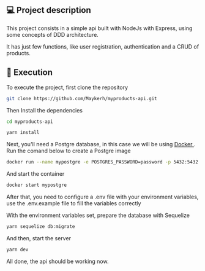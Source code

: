 ## :computer: Project description

This project consists in a simple api built with NodeJs with Express, using some concepts of DDD architecture.

It has just few functions, like user registration, authentication and a CRUD of products.

## :floppy_disk: Execution

To execute the project, first clone the repository

```bash
git clone https://github.com/Maykerh/myproducts-api.git
```

Then Install the dependencies

```bash
cd myproducts-api

yarn install
```

Next, you'll need a Postgre database, in this case we will be using <a href="https://www.docker.com/get-started" target="_blank" >
  Docker
</a>. Run the comand below to create a Postgre image

```bash
docker run --name mypostgre -e POSTGRES_PASSWORD=password -p 5432:5432 -d postgres
```

And start the container

```bash
docker start mypostgre
```

After that, you need to configure a .env file with your environment variables, use the .env.example file to fill the variables correctly

With the environment variables set, prepare the database with Sequelize

```bash
yarn sequelize db:migrate
```

And then, start the server

```bash
yarn dev
```

All done, the api should be working now.
